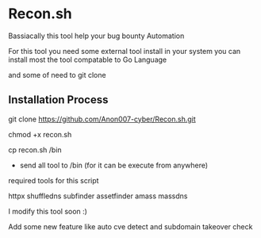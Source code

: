 # Recon.sh
Bassiacally this tool help your bug bounty Automation

For this tool you need some external tool install in your system you can install most the tool compatable to Go Language

and some of need to git clone


Installation Process
---------------------

git clone https://github.com/Anon007-cyber/Recon.sh.git

chmod +x recon.sh

cp recon.sh /bin


* send all tool to /bin (for it can be execute from anywhere)

required tools for this script

httpx
shuffledns
subfinder
assetfinder
amass
massdns



I modify this tool soon :) 

Add some new feature like auto cve detect and subdomain takeover check
